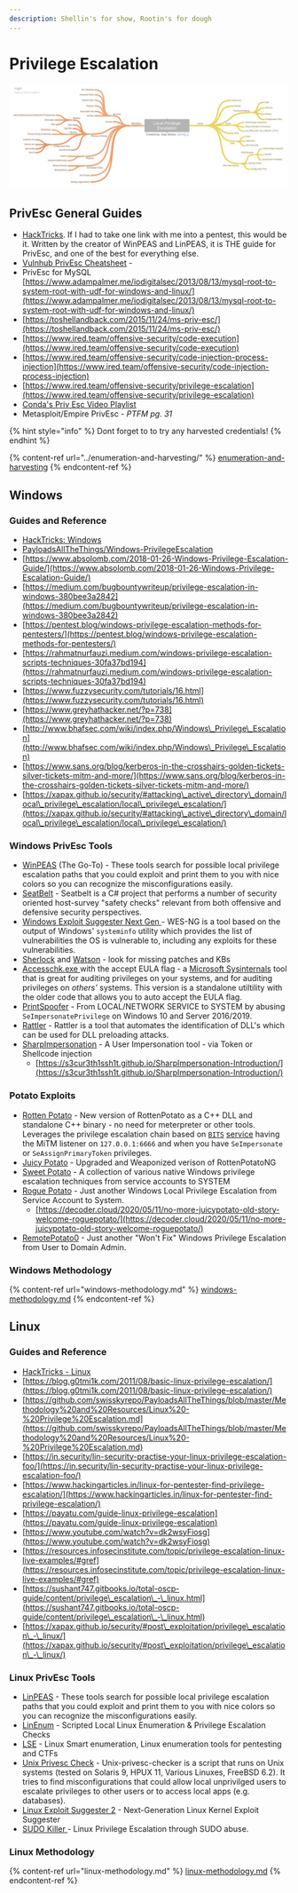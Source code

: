 ```yaml
---
description: Shellin's for show, Rootin's for dough
---
```


# Privilege Escalation

![](<../../../.gitbook/assets/image (2).png>)

## **PrivEsc General Guides**

* [HackTricks](https://book.hacktricks.xyz/). If I had to take one link with me into a pentest, this would be it. Written by the creator of WinPEAS and LinPEAS, it is THE guide for PrivEsc, and one of the best for everything else.&#x20;
* [Vulnhub PrivEsc Cheatsheet](https://github.com/Ignitetechnologies/Privilege-Escalation) -&#x20;
* PrivEsc for MySQL [https://www.adampalmer.me/iodigitalsec/2013/08/13/mysql-root-to-system-root-with-udf-for-windows-and-linux/](https://www.adampalmer.me/iodigitalsec/2013/08/13/mysql-root-to-system-root-with-udf-for-windows-and-linux/)
* [https://toshellandback.com/2015/11/24/ms-priv-esc/](https://toshellandback.com/2015/11/24/ms-priv-esc/)
* [https://www.ired.team/offensive-security/code-execution](https://www.ired.team/offensive-security/code-execution)
* [https://www.ired.team/offensive-security/code-injection-process-injection](https://www.ired.team/offensive-security/code-injection-process-injection)
* [https://www.ired.team/offensive-security/privilege-escalation](https://www.ired.team/offensive-security/privilege-escalation)
* [Conda's Priv Esc Video Playlist](https://www.youtube.com/playlist?list=PLDrNMcTNhhYrBNZ\_FdtMq-gLFQeUZFzWV)
* Metasploit/Empire PrivEsc - _PTFM pg. 31_

{% hint style="info" %}
Dont forget to to try any harvested credentials!
{% endhint %}

{% content-ref url="../enumeration-and-harvesting/" %}
[enumeration-and-harvesting](../enumeration-and-harvesting/)
{% endcontent-ref %}

## **Windows**

### **Guides and Reference**

* [HackTricks: Windows](https://book.hacktricks.xyz/windows/checklist-windows-privilege-escalation)
* [PayloadsAllTheThings/Windows-PrivilegeEscalation](https://github.com/swisskyrepo/PayloadsAllTheThings/blob/master/Methodology%20and%20Resources/Windows%20-%20Privilege%20Escalation.md)
* [https://www.absolomb.com/2018-01-26-Windows-Privilege-Escalation-Guide/](https://www.absolomb.com/2018-01-26-Windows-Privilege-Escalation-Guide/)
* [https://medium.com/bugbountywriteup/privilege-escalation-in-windows-380bee3a2842](https://medium.com/bugbountywriteup/privilege-escalation-in-windows-380bee3a2842)
* [https://pentest.blog/windows-privilege-escalation-methods-for-pentesters/](https://pentest.blog/windows-privilege-escalation-methods-for-pentesters/)
* [https://rahmatnurfauzi.medium.com/windows-privilege-escalation-scripts-techniques-30fa37bd194](https://rahmatnurfauzi.medium.com/windows-privilege-escalation-scripts-techniques-30fa37bd194)
* [https://www.fuzzysecurity.com/tutorials/16.html](https://www.fuzzysecurity.com/tutorials/16.html)
* [https://www.greyhathacker.net/?p=738](https://www.greyhathacker.net/?p=738)
* [http://www.bhafsec.com/wiki/index.php/Windows\_Privilege\_Escalation](http://www.bhafsec.com/wiki/index.php/Windows\_Privilege\_Escalation)
* [https://www.sans.org/blog/kerberos-in-the-crosshairs-golden-tickets-silver-tickets-mitm-and-more/](https://www.sans.org/blog/kerberos-in-the-crosshairs-golden-tickets-silver-tickets-mitm-and-more/)
* [https://xapax.github.io/security/#attacking\_active\_directory\_domain/local\_privilege\_escalation/local\_privilege\_escalation/](https://xapax.github.io/security/#attacking\_active\_directory\_domain/local\_privilege\_escalation/local\_privilege\_escalation/)



### **Windows PrivEsc Tools**

* [WinPEAS](https://github.com/carlospolop/privilege-escalation-awesome-scripts-suite) (The Go-To) - These tools search for possible local privilege escalation paths that you could exploit and print them to you with nice colors so you can recognize the misconfigurations easily.
* [SeatBelt](https://github.com/GhostPack/Seatbelt) - Seatbelt is a C# project that performs a number of security oriented host-survey "safety checks" relevant from both offensive and defensive security perspectives.
* [Windows Exploit Suggester Next Gen ](https://github.com/bitsadmin/wesng)- WES-NG is a tool based on the output of Windows' `systeminfo` utility which provides the list of vulnerabilities the OS is vulnerable to, including any exploits for these vulnerabilities.
* [Sherlock](https://github.com/rasta-mouse/Sherlock) and [Watson](https://github.com/rasta-mouse/Watson) - look for missing patches and KBs         &#x20;
* [Accesschk.exe ](https://xor.cat/2017/09/05/sysinternals-accesschk-accepteula/)with the accept EULA flag - a [Microsoft Sysinternals](https://docs.microsoft.com/en-us/sysinternals/) tool that is great for auditing privileges on your systems, and for auditing privileges on _others’_ systems. This version is a standalone utiltility with the older code that allows you to auto accept the EULA flag.
* [PrintSpoofer](https://github.com/itm4n/PrintSpoofer) - From LOCAL/NETWORK SERVICE to SYSTEM by abusing `SeImpersonatePrivilege` on Windows 10 and Server 2016/2019.
* [Rattler](https://github.com/sensepost/rattler) - Rattler is a tool that automates the identification of DLL's which can be used for DLL preloading attacks.
* [SharpImpersonation](https://github.com/S3cur3Th1sSh1t/SharpImpersonation) - A User Impersonation tool - via Token or Shellcode injection
  * [https://s3cur3th1ssh1t.github.io/SharpImpersonation-Introduction/](https://s3cur3th1ssh1t.github.io/SharpImpersonation-Introduction/)

### Potato Exploits

* [Rotten Potato](https://github.com/breenmachine/RottenPotatoNG) - New version of RottenPotato as a C++ DLL and standalone C++ binary - no need for meterpreter or other tools. Leverages the privilege escalation chain based on [`BITS`](https://msdn.microsoft.com/en-us/library/windows/desktop/bb968799\(v=vs.85\).aspx) [service](https://github.com/breenmachine/RottenPotatoNG/blob/4eefb0dd89decb9763f2bf52c7a067440a9ec1f0/RottenPotatoEXE/MSFRottenPotato/MSFRottenPotato.cpp#L126) having the MiTM listener on `127.0.0.1:6666` and when you have `SeImpersonate` or `SeAssignPrimaryToken` privileges.
* [Juicy Potato](https://github.com/ohpe/juicy-potato) - Upgraded and Weaponized verison of RottenPotatoNG
* [Sweet Potato](https://github.com/CCob/SweetPotato) - A collection of various native Windows privilege escalation techniques from service accounts to SYSTEM
* [Rogue Potato](https://github.com/antonioCoco/RoguePotato) - Just another Windows Local Privilege Escalation from Service Account to System.&#x20;
  * [https://decoder.cloud/2020/05/11/no-more-juicypotato-old-story-welcome-roguepotato/](https://decoder.cloud/2020/05/11/no-more-juicypotato-old-story-welcome-roguepotato/)
* [RemotePotato0](https://github.com/antonioCoco/RemotePotato0) - Just another "Won't Fix" Windows Privilege Escalation from User to Domain Admin.

### **Windows Methodology**

{% content-ref url="windows-methodology.md" %}
[windows-methodology.md](windows-methodology.md)
{% endcontent-ref %}

## **Linux**&#x20;

### **Guides and Reference**

* [HackTricks - Linux](https://book.hacktricks.xyz/linux-unix/privilege-escalation)
* [https://blog.g0tmi1k.com/2011/08/basic-linux-privilege-escalation/](https://blog.g0tmi1k.com/2011/08/basic-linux-privilege-escalation/)
* [https://github.com/swisskyrepo/PayloadsAllTheThings/blob/master/Methodology%20and%20Resources/Linux%20-%20Privilege%20Escalation.md](https://github.com/swisskyrepo/PayloadsAllTheThings/blob/master/Methodology%20and%20Resources/Linux%20-%20Privilege%20Escalation.md)
* [https://in.security/lin-security-practise-your-linux-privilege-escalation-foo/](https://in.security/lin-security-practise-your-linux-privilege-escalation-foo/)
* [https://www.hackingarticles.in/linux-for-pentester-find-privilege-escalation/](https://www.hackingarticles.in/linux-for-pentester-find-privilege-escalation/)
* [https://payatu.com/guide-linux-privilege-escalation](https://payatu.com/guide-linux-privilege-escalation)
* [https://www.youtube.com/watch?v=dk2wsyFiosg](https://www.youtube.com/watch?v=dk2wsyFiosg)
* [https://resources.infosecinstitute.com/topic/privilege-escalation-linux-live-examples/#gref](https://resources.infosecinstitute.com/topic/privilege-escalation-linux-live-examples/#gref)
* [https://sushant747.gitbooks.io/total-oscp-guide/content/privilege\_escalation\_-\_linux.html](https://sushant747.gitbooks.io/total-oscp-guide/content/privilege\_escalation\_-\_linux.html)
* [https://xapax.github.io/security/#post\_exploitation/privilege\_escalation\_-\_linux/](https://xapax.github.io/security/#post\_exploitation/privilege\_escalation\_-\_linux/)

### **Linux PrivEsc Tools**

* [LinPEAS](https://github.com/carlospolop/privilege-escalation-awesome-scripts-suite) - These tools search for possible local privilege escalation paths that you could exploit and print them to you with nice colors so you can recognize the misconfigurations easily.
* [LinEnum](https://github.com/rebootuser/LinEnum) - Scripted Local Linux Enumeration & Privilege Escalation Checks
* [LSE](https://github.com/diego-treitos/linux-smart-enumeration) - Linux Smart enumeration, Linux enumeration tools for pentesting and CTFs
* [Unix Privesc Check](http://pentestmonkey.net/tools/audit/unix-privesc-check) - Unix-privesc-checker is a script that runs on Unix systems (tested on Solaris 9, HPUX 11, Various Linuxes, FreeBSD 6.2). It tries to find misconfigurations that could allow local unprivilged users to escalate privileges to other users or to access local apps (e.g. databases).
* [Linux Exploit Suggester 2](https://github.com/jondonas/linux-exploit-suggester-2) - Next-Generation Linux Kernel Exploit Suggester
* [SUDO Killer ](https://github.com/TH3xACE/SUDO\_KILLER)- Linux Privilege Escalation through SUDO abuse.

### **Linux Methodology**

{% content-ref url="linux-methodology.md" %}
[linux-methodology.md](linux-methodology.md)
{% endcontent-ref %}
